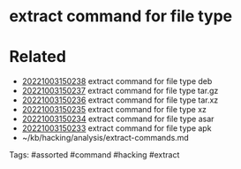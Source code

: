 # extract command for file type

# Related
- [20221003150238](/zet/20221003150238/README.md) extract command for file type deb
- [20221003150237](/zet/20221003150237/README.md) extract command for file type tar.gz
- [20221003150236](/zet/20221003150236/README.md) extract command for file type tar.xz
- [20221003150235](/zet/20221003150235/README.md) extract command for file type xz
- [20221003150234](/zet/20221003150234/README.md) extract command for file type asar
- [20221003150233](/zet/20221003150233/README.md) extract command for file type apk
- ~/kb/hacking/analysis/extract-commands.md

Tags:
    #assorted #command #hacking #extract
